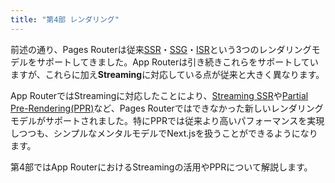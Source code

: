 ```yaml
---
title: "第4部 レンダリング"
---
```


前述の通り、Pages Routerは従来[SSR](https://nextjs.org/docs/pages/building-your-application/rendering/server-side-rendering)・[SSG](https://nextjs.org/docs/pages/building-your-application/rendering/static-site-generation)・[ISR](https://nextjs.org/docs/pages/building-your-application/data-fetching/incremental-static-regeneration)という3つのレンダリングモデルをサポートしてきました。App Routerは引き続きこれらをサポートしていますが、これらに加え**Streaming**に対応している点が従来と大きく異なります。

App RouterではStreamingに対応したことにより、[Streaming SSR](https://nextjs.org/docs/app/building-your-application/rendering/server-components#streaming)や[Partial Pre-Rendering(PPR)](https://nextjs.org/docs/app/api-reference/next-config-js/partial-prerendering)など、Pages Routerではできなかった新しいレンダリングモデルがサポートされました。特にPPRでは従来より高いパフォーマンスを実現しつつも、シンプルなメンタルモデルでNext.jsを扱うことができるようになります。

第4部ではApp RouterにおけるStreamingの活用やPPRについて解説します。
